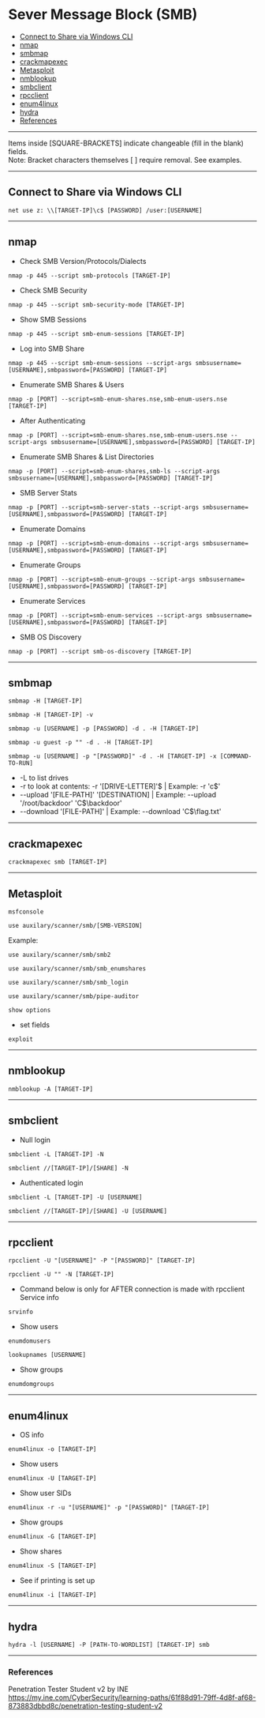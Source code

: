# Sever Message Block (SMB)

* [Connect to Share via Windows CLI](#connect-to-share-via-windows-cli)
* [nmap](#nmap)
* [smbmap](#smbmap)
* [crackmapexec](#crackmapexec)
* [Metasploit](#metasploit)
* [nmblookup](#nmblookup)
* [smbclient](#smbclient)
* [rpcclient](#rpcclient)
* [enum4linux](#enum4linux)
* [hydra](#hydra)
* [References](#references)

***********************************************************************
Items inside [SQUARE-BRACKETS] indicate changeable (fill in the blank) fields.  
Note: Bracket characters themselves [ ] require removal. See examples.
***********************************************************************

## Connect to Share via Windows CLI
```
net use z: \\[TARGET-IP]\c$ [PASSWORD] /user:[USERNAME]
```

***********************************************************************

## nmap

* Check SMB Version/Protocols/Dialects
```
nmap -p 445 --script smb-protocols [TARGET-IP]
```
* Check SMB Security
```
nmap -p 445 --script smb-security-mode [TARGET-IP]
```
* Show SMB Sessions
```
nmap -p 445 --script smb-enum-sessions [TARGET-IP]
```
* Log into SMB Share
```
nmap -p 445 --script smb-enum-sessions --script-args smbsusername=[USERNAME],smbpassword=[PASSWORD] [TARGET-IP]
```
* Enumerate SMB Shares & Users
```
nmap -p [PORT] --script=smb-enum-shares.nse,smb-enum-users.nse [TARGET-IP]
```
* After Authenticating
```
nmap -p [PORT] --script=smb-enum-shares.nse,smb-enum-users.nse --script-args smbsusername=[USERNAME],smbpassword=[PASSWORD] [TARGET-IP]
```
* Enumerate SMB Shares & List Directories
```
nmap -p [PORT] --script=smb-enum-shares,smb-ls --script-args smbsusername=[USERNAME],smbpassword=[PASSWORD] [TARGET-IP]
```
* SMB Server Stats
```
nmap -p [PORT] --script=smb-server-stats --script-args smbsusername=[USERNAME],smbpassword=[PASSWORD] [TARGET-IP]
```
* Enumerate Domains
```
nmap -p [PORT] --script=smb-enum-domains --script-args smbsusername=[USERNAME],smbpassword=[PASSWORD] [TARGET-IP]
```
* Enumerate Groups
```
nmap -p [PORT] --script=smb-enum-groups --script-args smbsusername=[USERNAME],smbpassword=[PASSWORD] [TARGET-IP]
```
* Enumerate Services
```
nmap -p [PORT] --script=smb-enum-services --script-args smbsusername=[USERNAME],smbpassword=[PASSWORD] [TARGET-IP]
```
* SMB OS Discovery
```
nmap -p [PORT] --script smb-os-discovery [TARGET-IP]
```

***********************************************************************

## smbmap
```
smbmap -H [TARGET-IP]
```
```
smbmap -H [TARGET-IP] -v
```
```
smbmap -u [USERNAME] -p [PASSWORD] -d . -H [TARGET-IP]
```
```
smbmap -u guest -p "" -d . -H [TARGET-IP]
```
```
smbmap -u [USERNAME] -p "[PASSWORD]" -d . -H [TARGET-IP] -x [COMMAND-TO-RUN]
```
* -L to list drives
* -r to look at contents: -r '[DRIVE-LETTER]'$ | Example: -r 'c$'
* --upload '[FILE-PATH]' '[DESTINATION] | Example: --upload '/root/backdoor' 'C$\backdoor'
* --download '[FILE-PATH]' | Example: --download 'C$\flag.txt'

***********************************************************************

## crackmapexec
```
crackmapexec smb [TARGET-IP]
```

***********************************************************************

## Metasploit
```
msfconsole
```
```
use auxilary/scanner/smb/[SMB-VERSION]
```
Example:
```
use auxilary/scanner/smb/smb2
```
```
use auxilary/scanner/smb/smb_enumshares
```
```
use auxilary/scanner/smb/smb_login
```
```
use auxilary/scanner/smb/pipe-auditor
```
```
show options 
```
* set fields
```
exploit
```

***********************************************************************

## nmblookup
```
nmblookup -A [TARGET-IP]
```

***********************************************************************

## smbclient
* Null login
```
smbclient -L [TARGET-IP] -N
```
```
smbclient //[TARGET-IP]/[SHARE] -N
```
* Authenticated login
```
smbclient -L [TARGET-IP] -U [USERNAME]
```
```
smbclient //[TARGET-IP]/[SHARE] -U [USERNAME]
```

***********************************************************************

## rpcclient
```
rpcclient -U "[USERNAME]" -P "[PASSWORD]" [TARGET-IP]
```
```
rpcclient -U "" -N [TARGET-IP]
```
* Command below is only for AFTER connection is made with rpcclient
Service info
```
srvinfo
```
* Show users
```
enumdomusers
```
```
lookupnames [USERNAME]
```
* Show groups
```
enumdomgroups
```

***********************************************************************

## enum4linux
* OS info
```
enum4linux -o [TARGET-IP]
```
* Show users
```
enum4linux -U [TARGET-IP]
```
* Show user SIDs
```
enum4linux -r -u "[USERNAME]" -p "[PASSWORD]" [TARGET-IP]
```
* Show groups
```
enum4linux -G [TARGET-IP]
```
* Show shares
```
enum4linux -S [TARGET-IP]
```
* See if printing is set up
```
enum4linux -i [TARGET-IP]
```

***********************************************************************

## hydra
```
hydra -l [USERNAME] -P [PATH-TO-WORDLIST] [TARGET-IP] smb
```

***********************************************************************

### References

Penetration Tester Student v2 by INE  
https://my.ine.com/CyberSecurity/learning-paths/61f88d91-79ff-4d8f-af68-873883dbbd8c/penetration-testing-student-v2

